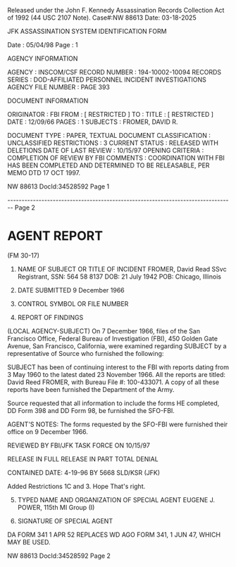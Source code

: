 Released under the John F. Kennedy
Assassination Records Collection Act of
1992 (44 USC 2107 Note). Case#:NW
88613 Date: 03-18-2025

JFK ASSASSINATION SYSTEM
IDENTIFICATION FORM

Date : 05/04/98
Page : 1

AGENCY INFORMATION

AGENCY : INSCOM/CSF
RECORD NUMBER : 194-10002-10094
RECORDS SERIES : DOD-AFFILIATED PERSONNEL INCIDENT INVESTIGATIONS
AGENCY FILE NUMBER : PAGE 393

DOCUMENT INFORMATION

ORIGINATOR : FBI
FROM : [ RESTRICTED ]
TO :
TITLE : [ RESTRICTED ]
DATE : 12/09/66
PAGES : 1
SUBJECTS : FROMER, DAVID R.

DOCUMENT TYPE : PAPER, TEXTUAL DOCUMENT
CLASSIFICATION : UNCLASSIFIED
RESTRICTIONS : 3
CURRENT STATUS : RELEASED WITH DELETIONS
DATE OF LAST REVIEW : 10/15/97
OPENING CRITERIA : COMPLETION OF REVIEW BY FBI
COMMENTS : COORDINATION WITH FBI HAS BEEN COMPLETED AND
DETERMINED TO BE RELEASABLE, PER MEMO DTD 17 OCT 1997.

NW 88613 DocId:34528592 Page 1


-------------------------------------------------------------------------------- Page 2

# AGENT REPORT
(FM 30-17)

1. NAME OF SUBJECT OR TITLE OF INCIDENT
   FROMER, David Read
   SSvc Registrant, SSN: 564 58 8137
   DOB: 21 July 1942
   POB: Chicago, Illinois

2. DATE SUBMITTED
   9 December 1966

3. CONTROL SYMBOL OR FILE NUMBER

4. REPORT OF FINDINGS

(LOCAL AGENCY-SUBJECT) On 7 December 1966, files of the San Francisco
Office, Federal Bureau of Investigation (FBI), 450 Golden Gate Avenue, San
Francisco, California, were examined regarding SUBJECT by a representative of
Source who furnished the following:

SUBJECT has been of continuing interest to the FBI with reports dating
from 3 May 1960 to the latest dated 23 November 1966. All the reports are
titled: David Reed FROMER, with Bureau File #: 100-433071. A copy of all
these reports have been furnished the Department of the Army.

Source requested that all information to include the forms HE
completed, DD Form 398 and DD Form 98, be furnished the SFO-FBI.

AGENT'S NOTES: The forms requested by the SFO-FBI were furnished
their office on 9 December 1966.

REVIEWED BY FBI/JFK TASK FORCE
ON 10/15/97

RELEASE IN FULL
RELEASE IN PART
TOTAL DENIAL

CONTAINED
DATE: 4-19-96 BY 5668 SLD/KSR
(JFK)

Added
Restrictions
1C and 3.
Hope That's
right.


5. TYPED NAME AND ORGANIZATION OF SPECIAL AGENT
   EUGENE J. POWER, 115th MI Group (I)

6. SIGNATURE OF SPECIAL AGENT

DA FORM 341
1 APR 52 REPLACES WD AGO FORM 341, 1 JUN 47, WHICH MAY BE USED.

NW 88613 DocId:34528592 Page 2
